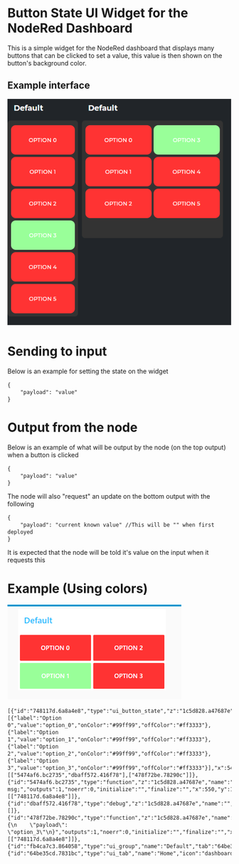 # Button State UI Widget for the NodeRed Dashboard
This is a simple widget for the NodeRed dashboard that displays many buttons that can be clicked to set a value, this value is then shown on the button's background color.

## Example interface
![Example](./img/example.png)

# Sending to input
Below is an example for setting the state on the widget
```
{
    "payload": "value"
}
```

# Output from the node
Below is an example of what will be output by the node (on the top output) when a button is clicked
```
{
    "payload": "value"
}
```

The node will also "request" an update on the bottom output with the following
```
{
    "payload": "current known value" //This will be "" when first deployed
}
```
It is expected that the node will be told it's value on the input when it requests this


# Example (Using colors) 
![Example](./img/example1.png)
```
[{"id":"748117d.6a8a4e8","type":"ui_button_state","z":"1c5d828.a47687e","group":"fb4ca7c3.864058","name":"Example","order":0,"onColor":"","offColor":"","width":"6","height":"2","options":[{"label":"Option 0","value":"option_0","onColor":"#99ff99","offColor":"#ff3333"},{"label":"Option 1","value":"option_1","onColor":"#99ff99","offColor":"#ff3333"},{"label":"Option 2","value":"option_2","onColor":"#99ff99","offColor":"#ff3333"},{"label":"Option 3","value":"option_3","onColor":"#99ff99","offColor":"#ff3333"}],"x":540,"y":260,"wires":[["5474af6.bc2735","dbaff572.416f78"],["478f72be.78290c"]]},{"id":"5474af6.bc2735","type":"function","z":"1c5d828.a47687e","name":"Pass","func":"return msg;","outputs":1,"noerr":0,"initialize":"","finalize":"","x":550,"y":180,"wires":[["748117d.6a8a4e8"]]},{"id":"dbaff572.416f78","type":"debug","z":"1c5d828.a47687e","name":"","active":true,"tosidebar":true,"console":false,"tostatus":false,"complete":"true","targetType":"full","statusVal":"","statusType":"auto","x":730,"y":260,"wires":[]},{"id":"478f72be.78290c","type":"function","z":"1c5d828.a47687e","name":"Default","func":"return {\n    \"payload\": \"option_3\"\n}","outputs":1,"noerr":0,"initialize":"","finalize":"","x":540,"y":340,"wires":[["748117d.6a8a4e8"]]},{"id":"fb4ca7c3.864058","type":"ui_group","name":"Default","tab":"64be35cd.7831bc","order":1,"disp":true,"width":"6","collapse":false,"className":""},{"id":"64be35cd.7831bc","type":"ui_tab","name":"Home","icon":"dashboard","disabled":false,"hidden":false}]
```